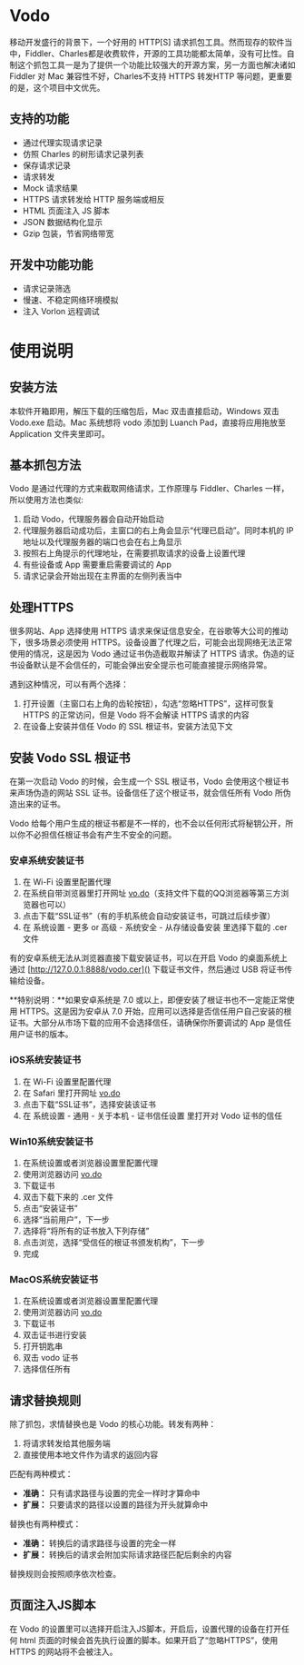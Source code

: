 Vodo
====

移动开发盛行的背景下，一个好用的 HTTP[S] 请求抓包工具。然而现存的软件当中，Fiddler、Charles都是收费软件，开源的工具功能都太简单，没有可比性。自制这个抓包工具一是为了提供一个功能比较强大的开源方案，另一方面也解决诸如 Fiddler 对 Mac 兼容性不好，Charles不支持 HTTPS 转发HTTP 等问题，更重要的是，这个项目中文优先。

## 支持的功能

 - 通过代理实现请求记录
 - 仿照 Charles 的树形请求记录列表
 - 保存请求记录
 - 请求转发
 - Mock 请求结果
 - HTTPS 请求转发给 HTTP 服务端或相反
 - HTML 页面注入 JS 脚本
 - JSON 数据结构化显示
 - Gzip 包装，节省网络带宽

## 开发中功能功能
 
 - 请求记录筛选
 - 慢速、不稳定网络环境模拟
 - 注入 Vorlon 远程调试

使用说明
=======

## 安装方法

本软件开箱即用，解压下载的压缩包后，Mac 双击直接启动，Windows 双击Vodo.exe 启动。Mac 系统想将 vodo 添加到 Luanch Pad，直接将应用拖放至 Application 文件夹里即可。

## 基本抓包方法

Vodo 是通过代理的方式来截取网络请求，工作原理与 Fiddler、Charles 一样，所以使用方法也类似:

 1. 启动 Vodo，代理服务器会自动开始启动
 1. 代理服务器启动成功后，主窗口的右上角会显示“代理已启动”。同时本机的 IP 地址以及代理服务器的端口也会在右上角显示
 1. 按照右上角提示的代理地址，在需要抓取请求的设备上设置代理
 1. 有些设备或 App 需要重启需要调试的 App
 1. 请求记录会开始出现在主界面的左侧列表当中

## 处理HTTPS

很多网站、App 选择使用 HTTPS 请求来保证信息安全，在谷歌等大公司的推动下，很多场景必须使用 HTTPS。设备设置了代理之后，可能会出现网络无法正常使用的情况，这是因为 Vodo 通过证书伪造截取并解读了 HTTPS 请求。伪造的证书设备默认是不会信任的，可能会弹出安全提示也可能直接提示网络异常。

遇到这种情况，可以有两个选择：

 1. 打开设置（主窗口右上角的齿轮按钮），勾选“忽略HTTPS”，这样可恢复 HTTPS 的正常访问，但是 Vodo 将不会解读 HTTPS 请求的内容
 1. 在设备上安装并信任 Vodo 的 SSL 根证书，安装方法见下文

## 安装 Vodo SSL 根证书

在第一次启动 Vodo 的时候，会生成一个 SSL 根证书，Vodo 会使用这个根证书来声场伪造的网站 SSL 证书。设备信任了这个根证书，就会信任所有 Vodo 所伪造出来的证书。

Vodo 给每个用户生成的根证书都是不一样的，也不会以任何形式将秘钥公开，所以你不必担信任根证书会有产生不安全的问题。

### 安卓系统安装证书

 1. 在 Wi-Fi 设置里配置代理
 1. 在系统自带浏览器里打开网址 [vo.do](http://vo.do)（支持文件下载的QQ浏览器等第三方浏览器也可以）
 1. 点击下载“SSL证书”（有的手机系统会自动安装证书，可跳过后续步骤）
 1. 在 系统设置 - 更多 or 高级 - 系统安全 - 从存储设备安装 里选择下载的 .cer 文件

有的安卓系统无法从浏览器直接下载安装证书，可以在开启 Vodo 的桌面系统上通过 [http://127.0.0.1:8888/vodo.cer]() 下载证书文件，然后通过 USB 将证书传输给设备。

**特别说明：**如果安卓系统是 7.0 或以上，即便安装了根证书也不一定能正常使用 HTTPS。这是因为安卓从 7.0 开始，应用可以选择是否信任用户自己安装的根证书。大部分从市场下载的应用不会选择信任，请确保你所要调试的 App 是信任用户证书的版本。

### iOS系统安装证书

 1. 在 Wi-Fi 设置里配置代理
 1. 在 Safari 里打开网址 [vo.do](http://vo.do)
 1. 点击下载“SSL证书”，选择安装该证书
 1. 在 系统设置 - 通用 - 关于本机 - 证书信任设置 里打开对 Vodo 证书的信任

### Win10系统安装证书

 1. 在系统设置或者浏览器设置里配置代理
 1. 使用浏览器访问 [vo.do](http://vo.do)
 1. 下载证书
 1. 双击下载下来的 .cer 文件
 1. 点击“安装证书”
 1. 选择“当前用户”，下一步
 1. 选择将“将所有的证书放入下列存储”
 1. 点击浏览，选择“受信任的根证书颁发机构”，下一步
 1. 完成

### MacOS系统安装证书

 1. 在系统设置或者浏览器设置里配置代理
 1. 使用浏览器访问 [vo.do](http://vo.do)
 1. 下载证书
 1. 双击证书进行安装
 1. 打开钥匙串
 1. 双击 vodo 证书
 1. 选择信任所有

## 请求替换规则

除了抓包，求情替换也是 Vodo 的核心功能。转发有两种：

 1. 将请求转发给其他服务端
 1. 直接使用本地文件作为请求的返回内容

匹配有两种模式：
 
 - **准确：** 只有请求路径与设置的完全一样时才算命中
 - **扩展：** 只要请求的路径以设置的路径为开头就算命中

替换也有两种模式：
 
 - **准确：** 转换后的请求路径与设置的完全一样
 - **扩展：** 转换后的请求会附加实际请求路径匹配后剩余的内容

替换规则会按照顺序依次检查。

## 页面注入JS脚本

在 Vodo 的设置里可以选择开启注入JS脚本，开启后，设置代理的设备在打开任何 html 页面的时候会首先执行设置的脚本。如果开启了“忽略HTTPS”，使用 HTTPS 的网站将不会被注入。
